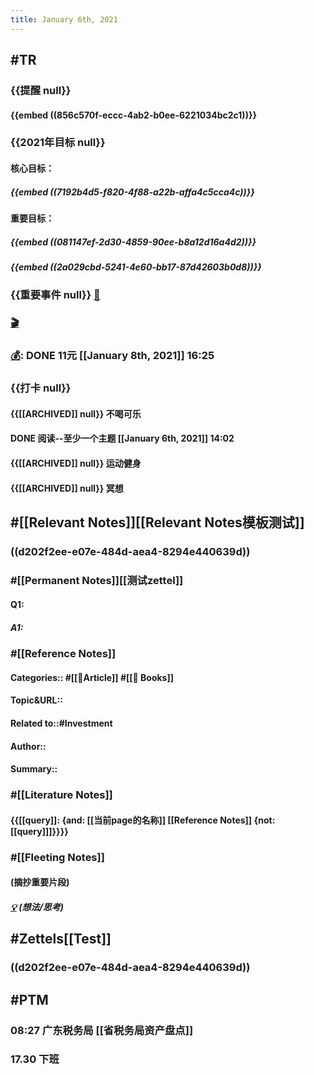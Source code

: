 ```yaml
---
title: January 6th, 2021
---
```


## #TR
### {{提醒 null}}
#### {{embed ((856c570f-eccc-4ab2-b0ee-6221034bc2c1))}}

### {{2021年目标 null}}
#### 核心目标：
##### {{embed ((7192b4d5-f820-4f88-a22b-affa4c5cca4c))}}

#### 重要目标：
##### {{embed ((081147ef-2d30-4859-90ee-b8a12d16a4d2))}}

##### {{embed ((2a029cbd-5241-4e60-bb17-87d42603b0d8))}}

### {{重要事件 null}} [🧸]([[Theday]])
#### 

### [🎬]([[PTM]])

### [💰]([[Bill]]): DONE 11元 [[January 8th, 2021]] 16:25

### {{打卡 null}}
#### {{[[ARCHIVED]] null}} 不喝可乐

#### DONE 阅读--至少一个主题 [[January 6th, 2021]] 14:02

#### {{[[ARCHIVED]] null}} 运动健身

#### {{[[ARCHIVED]] null}} 冥想

## #[[Relevant Notes]][[Relevant Notes模板测试]]
### ((d202f2ee-e07e-484d-aea4-8294e440639d))

### #[[Permanent Notes]][[测试zettel]]
#### Q1:
##### A1:

### #[[Reference Notes]]
#### Categories:: #[[📄Article]]  #[[📙 Books]]

#### Topic&URL::

#### Related to::#Investment

#### Author::

#### Summary::

### #[[Literature Notes]]
#### {{[[query]]: {and: [[当前page的名称]] [[Reference Notes]]  {not: [[query]]]}}}}

### #[[Fleeting Notes]]
#### (摘抄重要片段)
##### [💡]([[LN]])  (想法/思考)

## #Zettels[[Test]]
### ((d202f2ee-e07e-484d-aea4-8294e440639d))

## #PTM
### 08:27 广东税务局 [[省税务局资产盘点]]

### 17.30 下班

